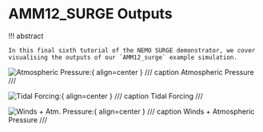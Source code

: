 # **AMM12_SURGE Outputs**

!!! abstract

    In this final sixth tutorial of the NEMO SURGE demonstrator, we cover visualising the outputs of our `AMM12_surge` example simulation.

![Atmospheric Pressure:](./assets/AMM12_SURGE_atmpr_no_logo.gif){ align=center }
/// caption
Atmospheric Pressure
///

![Tidal Forcing:](./assets/AMM12_SURGE_SSH_tides_no_logo.gif){ align=center }
/// caption
Tidal Forcing
///

![Winds + Atm. Pressure:](./assets/AMM12_SURGE_SSH_no_logo.gif){ align=center }
/// caption
Winds + Atmospheric Pressure
///